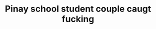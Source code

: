 ---
layout: post
title: Pinay school student couple caugt fucking
duration: '06:39'
view: 183
rate: 2
video: 'https://flashservice.xvideos.com/embedframe/25817369'
category: 
 - amateur
 - beautiful
 - pinay
 - student
tags: 
 - ass
 - booty
 - chinita
 - fucked
 - gorgeous
 - ontop
 - pinay-sex
priority: 0.9
changefreq: daily
---